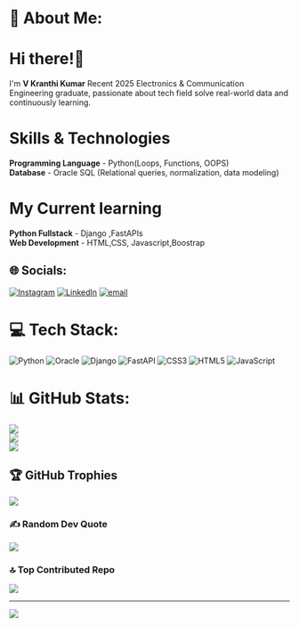 # 💫 About Me:
# Hi there!👋 <br>
I'm **V Kranthi Kumar** Recent 2025 Electronics & Communication Engineering graduate, passionate about tech field solve real-world data and continuously learning.<br>
# Skills & Technologies<br>
**Programming Language** - Python(Loops, Functions, OOPS)<br>
**Database** - Oracle SQL (Relational queries, normalization, data modeling)<br>
# My Current learning <br>
**Python Fullstack** - Django ,FastAPIs<br>
**Web Development** - HTML,CSS, Javascript,Boostrap<br>


## 🌐 Socials:
[![Instagram](https://img.shields.io/badge/Instagram-%23E4405F.svg?logo=Instagram&logoColor=white)](https://instagram.com/_kranthi.8) [![LinkedIn](https://img.shields.io/badge/LinkedIn-%230077B5.svg?logo=linkedin&logoColor=white)](https://linkedin.com/in//kranthi373) [![email](https://img.shields.io/badge/Email-D14836?logo=gmail&logoColor=white)](mailto:krkranthikumar2003@gmail.com) 

# 💻 Tech Stack:
![Python](https://img.shields.io/badge/python-3670A0?style=plastic&logo=python&logoColor=ffdd54) ![Oracle](https://img.shields.io/badge/Oracle-F80000?style=plastic&logo=oracle&logoColor=white) ![Django](https://img.shields.io/badge/django-%23092E20.svg?style=plastic&logo=django&logoColor=white) ![FastAPI](https://img.shields.io/badge/FastAPI-005571?style=plastic&logo=fastapi) ![CSS3](https://img.shields.io/badge/css3-%231572B6.svg?style=plastic&logo=css3&logoColor=white) ![HTML5](https://img.shields.io/badge/html5-%23E34F26.svg?style=plastic&logo=html5&logoColor=white) ![JavaScript](https://img.shields.io/badge/javascript-%23323330.svg?style=plastic&logo=javascript&logoColor=%23F7DF1E)
# 📊 GitHub Stats:
![](https://github-readme-stats.vercel.app/api?username=kranthi-v&theme=tokyonight&hide_border=true&include_all_commits=true&count_private=false)<br/>
![](https://nirzak-streak-stats.vercel.app/?user=kranthi-v&theme=tokyonight&hide_border=true)<br/>
![](https://github-readme-stats.vercel.app/api/top-langs/?username=kranthi-v&theme=tokyonight&hide_border=true&include_all_commits=true&count_private=false&layout=compact)

## 🏆 GitHub Trophies
![](https://github-profile-trophy.vercel.app/?username=kranthi-v&theme=tokyonight&no-frame=true&no-bg=true&margin-w=4)

### ✍️ Random Dev Quote
![](https://quotes-github-readme.vercel.app/api?type=horizontal&theme=radical)

### 🔝 Top Contributed Repo
![](https://github-contributor-stats.vercel.app/api?username=kranthi-v&limit=5&theme=dark&combine_all_yearly_contributions=true)

---
[![](https://visitcount.itsvg.in/api?id=kranthi-v&icon=0&color=0)](https://visitcount.itsvg.in)

<!-- Proudly created with GPRM ( https://gprm.itsvg.in ) -->
